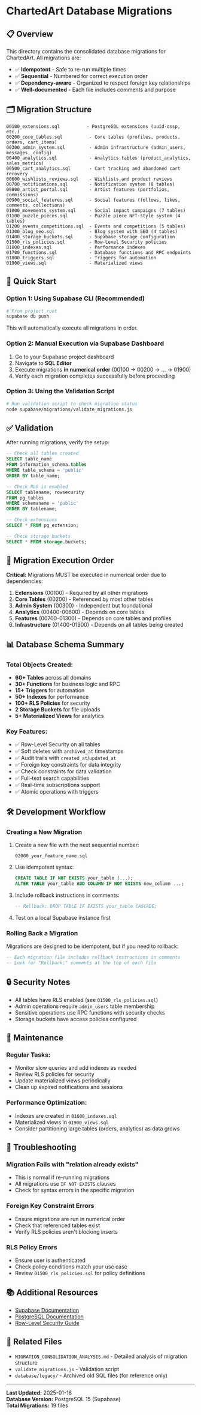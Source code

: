 # ChartedArt Database Migrations

## 📋 Overview

This directory contains the consolidated database migrations for ChartedArt. All migrations are:
- ✅ **Idempotent** - Safe to re-run multiple times
- ✅ **Sequential** - Numbered for correct execution order
- ✅ **Dependency-aware** - Organized to respect foreign key relationships
- ✅ **Well-documented** - Each file includes comments and purpose

## 🗂️ Migration Structure

```
00100_extensions.sql          - PostgreSQL extensions (uuid-ossp, etc.)
00200_core_tables.sql          - Core tables (profiles, products, orders, cart_items)
00300_admin_system.sql         - Admin infrastructure (admin_users, messages, config)
00400_analytics.sql            - Analytics tables (product_analytics, sales_metrics)
00500_cart_analytics.sql       - Cart tracking and abandoned cart recovery
00600_wishlists_reviews.sql    - Wishlists and product reviews
00700_notifications.sql        - Notification system (8 tables)
00800_artist_portal.sql        - Artist features (portfolios, commissions)
00900_social_features.sql      - Social features (follows, likes, comments, collections)
01000_movements_system.sql     - Social impact campaigns (7 tables)
01100_puzzle_pieces.sql        - Puzzle piece NFT-style system (4 tables)
01200_events_competitions.sql  - Events and competitions (5 tables)
01300_blog_seo.sql             - Blog system with SEO (4 tables)
01400_storage_buckets.sql      - Supabase storage configuration
01500_rls_policies.sql         - Row-Level Security policies
01600_indexes.sql              - Performance indexes
01700_functions.sql            - Database functions and RPC endpoints
01800_triggers.sql             - Triggers for automation
01900_views.sql                - Materialized views
```

## 🚀 Quick Start

### Option 1: Using Supabase CLI (Recommended)

```bash
# From project root
supabase db push
```

This will automatically execute all migrations in order.

### Option 2: Manual Execution via Supabase Dashboard

1. Go to your Supabase project dashboard
2. Navigate to **SQL Editor**
3. Execute migrations **in numerical order** (00100 → 00200 → ... → 01900)
4. Verify each migration completes successfully before proceeding

### Option 3: Using the Validation Script

```bash
# Run validation script to check migration status
node supabase/migrations/validate_migrations.js
```

## ✅ Validation

After running migrations, verify the setup:

```sql
-- Check all tables created
SELECT table_name 
FROM information_schema.tables 
WHERE table_schema = 'public' 
ORDER BY table_name;

-- Check RLS is enabled
SELECT tablename, rowsecurity 
FROM pg_tables 
WHERE schemaname = 'public' 
ORDER BY tablename;

-- Check extensions
SELECT * FROM pg_extension;

-- Check storage buckets
SELECT * FROM storage.buckets;
```

## 🔄 Migration Execution Order

**Critical:** Migrations MUST be executed in numerical order due to dependencies:

1. **Extensions** (00100) - Required by all other migrations
2. **Core Tables** (00200) - Referenced by most other tables
3. **Admin System** (00300) - Independent but foundational
4. **Analytics** (00400-00600) - Depends on core tables
5. **Features** (00700-01300) - Depends on core tables and profiles
6. **Infrastructure** (01400-01900) - Depends on all tables being created

## 📊 Database Schema Summary

### Total Objects Created:
- **60+ Tables** across all domains
- **30+ Functions** for business logic and RPC
- **15+ Triggers** for automation
- **50+ Indexes** for performance
- **100+ RLS Policies** for security
- **2 Storage Buckets** for file uploads
- **5+ Materialized Views** for analytics

### Key Features:
- ✅ Row-Level Security on all tables
- ✅ Soft deletes with `archived_at` timestamps
- ✅ Audit trails with `created_at`/`updated_at`
- ✅ Foreign key constraints for data integrity
- ✅ Check constraints for data validation
- ✅ Full-text search capabilities
- ✅ Real-time subscriptions support
- ✅ Atomic operations with triggers

## 🛠️ Development Workflow

### Creating a New Migration

1. Create a new file with the next sequential number:
   ```
   02000_your_feature_name.sql
   ```

2. Use idempotent syntax:
   ```sql
   CREATE TABLE IF NOT EXISTS your_table (...);
   ALTER TABLE your_table ADD COLUMN IF NOT EXISTS new_column ...;
   ```

3. Include rollback instructions in comments:
   ```sql
   -- Rollback: DROP TABLE IF EXISTS your_table CASCADE;
   ```

4. Test on a local Supabase instance first

### Rolling Back a Migration

Migrations are designed to be idempotent, but if you need to rollback:

```sql
-- Each migration file includes rollback instructions in comments
-- Look for "Rollback:" comments at the top of each file
```

## 🔒 Security Notes

- All tables have RLS enabled (see `01500_rls_policies.sql`)
- Admin operations require `admin_users` table membership
- Sensitive operations use RPC functions with security checks
- Storage buckets have access policies configured

## 📝 Maintenance

### Regular Tasks:
- Monitor slow queries and add indexes as needed
- Review RLS policies for security
- Update materialized views periodically
- Clean up expired notifications and sessions

### Performance Optimization:
- Indexes are created in `01600_indexes.sql`
- Materialized views in `01900_views.sql`
- Consider partitioning large tables (orders, analytics) as data grows

## 🐛 Troubleshooting

### Migration Fails with "relation already exists"
- This is normal if re-running migrations
- All migrations use `IF NOT EXISTS` clauses
- Check for syntax errors in the specific migration

### Foreign Key Constraint Errors
- Ensure migrations are run in numerical order
- Check that referenced tables exist
- Verify RLS policies aren't blocking inserts

### RLS Policy Errors
- Ensure user is authenticated
- Check policy conditions match your use case
- Review `01500_rls_policies.sql` for policy definitions

## 📚 Additional Resources

- [Supabase Documentation](https://supabase.com/docs)
- [PostgreSQL Documentation](https://www.postgresql.org/docs/)
- [Row-Level Security Guide](https://supabase.com/docs/guides/auth/row-level-security)

## 🔗 Related Files

- `MIGRATION_CONSOLIDATION_ANALYSIS.md` - Detailed analysis of migration structure
- `validate_migrations.js` - Validation script
- `database/legacy/` - Archived old SQL files (for reference only)

---

**Last Updated:** 2025-01-16  
**Database Version:** PostgreSQL 15 (Supabase)  
**Total Migrations:** 19 files

